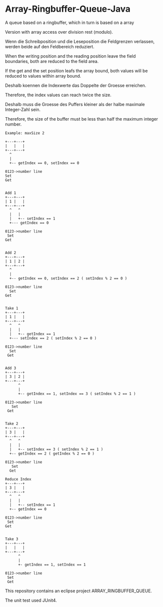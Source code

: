 # Array-Ringbuffer-Queue-Java
A queue based on a ringbuffer, which in turn is based on a array

Version with array access over division rest (modulo).


Wenn die Schreibposition und die Leseposition die Feldgrenzen verlassen, werden beide auf den Feldbereich reduziert.

When the writing position and the reading position leave the field boundaries, both are reduced to the field area.

If the get and the set position leafs the array bound, both values will be reduced to values within array bound.


Deshalb koennen die Indexwerte das Doppelte der Groesse erreichen.

Therefore, the index values can reach twice the size.


Deshalb muss die Groesse des Puffers kleiner als der halbe maximale Integer-Zahl sein.

Therefore, the size of the buffer must be less than half the maximum integer number.


~~~
Example: maxSize 2

+---+---+
|   |   |
+---+---+
  ^
  |
  +-- getIndex == 0, setIndex == 0

0123->number line
Set
Get


Add 1
+---+---+
| 1 |   |
+---+---+
  ^   ^
  |   |
  |   +-- setIndex == 1
  +--- getIndex == 0

0123->number line
 Set
Get


Add 2
+---+---+
| 1 | 2 |
+---+---+
  ^
  |
  +-- getIndex == 0, setIndex == 2 ( setIndex % 2 == 0 )

0123->number line
  Set
Get


Take 1
+---+---+
| 1 |   |
+---+---+
  ^   ^
  |   |
  |   +-- getIndex == 1
  +--- setIndex == 2 ( setIndex % 2 == 0 )

0123->number line
  Set
 Get


Add 3
+---+---+
| 3 | 2 |
+---+---+
      ^
      |
      +-- getIndex == 1, setIndex == 3 ( setIndex % 2 == 1 )

0123->number line
   Set
 Get


Take 2
+---+---+
| 3 |   |
+---+---+
  ^   ^
  |   |
  |   +-- setIndex == 3 ( setIndex % 2 == 1 )
  +-- getIndex == 2 ( getIndex % 2 == 0 )

0123->number line
   Set
  Get

Reduce Index
+---+---+
| 3 |   |
+---+---+
  ^   ^
  |   |
  |   +-- setIndex == 1
  +-- getIndex == 0

0123->number line
 Set
Get


Take 3
+---+---+
|   |   |
+---+---+
      ^
      |
      +- getIndex == 1, setIndex == 1

0123->number line
 Set
 Get
~~~


This repository contains an eclipse project ARRAY_RINGBUFFER_QUEUE.

The unit test used JUnit4.
